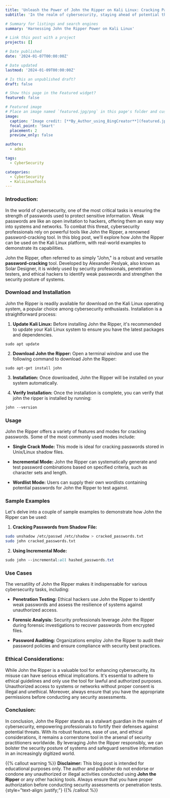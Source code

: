 ```yaml
---
title: 'Unleash the Power of John the Ripper on Kali Linux: Cracking Passwords Made Easy'
subtitle: 'In the realm of cybersecurity, staying ahead of potential threats is paramount. As technology advances, so do the techniques used by hackers to breach security measures. In this digital age, having robust tools at your disposal is crucial for safeguarding sensitive information. One such tool that has garnered widespread acclaim in the cybersecurity community is John the Ripper.'

# Summary for listings and search engines
summary: 'Harnessing John the Ripper Power on Kali Linux'

# Link this post with a project
projects: []

# Date published
date: '2024-01-07T00:00:00Z'

# Date updated
lastmod: '2024-01-09T00:00:00Z'

# Is this an unpublished draft?
draft: false

# Show this page in the Featured widget?
featured: false

# Featured image
# Place an image named `featured.jpg/png` in this page's folder and customize its options here.
image:
  caption: 'Image credit: [**By_Author_using_BingCreator**](featured.jpg)'
  focal_point: 'Smart'
  placement: 2
  preview_only: false

authors:
  - admin

tags:
  - CyberSecurity

categories:
  - CyberSecurity
  - KaliLinuxTools
---
```



### Introduction:

In the world of cybersecurity, one of the most critical tasks is ensuring the strength of passwords used to protect sensitive information. Weak passwords are like an open invitation to hackers, offering them an easy way into systems and networks. To combat this threat, cybersecurity professionals rely on powerful tools like John the Ripper, a renowned password-cracking tool. In this blog post, we'll explore how John the Ripper can be used on the Kali Linux platform, with real-world examples to demonstrate its capabilities.

John the Ripper, often referred to as simply "John," is a robust and versatile **password-cracking** tool. Developed by Alexander Peslyak, also known as Solar Designer, it is widely used by security professionals, penetration testers, and ethical hackers to identify weak passwords and strengthen the security posture of systems.

### Download and Installation 

John the Ripper is readily available for download on the Kali Linux operating system, a popular choice among cybersecurity enthusiasts. Installation is a straightforward process:

1) **Update Kali Linux:** Before installing John the Ripper, it's recommended to update your Kali Linux system to ensure you have the latest packages and dependencies.

```shell
sudo apt update
```

2) **Download John the Ripper:** Open a terminal window and use the following command to download John the Ripper:

```
sudo apt-get install john
```

3) **Installation:** Once downloaded, John the Ripper will be installed on your system automatically.


4) **Verify Installation:** Once the installation is complete, you can verify that john the ripper is installed by running:

```css
john --version
```


### Usage

John the Ripper offers a variety of features and modes for cracking passwords. Some of the most commonly used modes include:

- **Single Crack Mode:** This mode is ideal for cracking passwords stored in Unix/Linux shadow files.

- **Incremental Mode:** John the Ripper can systematically generate and test password combinations based on specified criteria, such as character sets and length.

- **Wordlist Mode:** Users can supply their own wordlists containing potential passwords for John the Ripper to test against.

### Sample Examples

Let's delve into a couple of sample examples to demonstrate how John the Ripper can be used:

1) **Cracking Passwords from Shadow File:**

```bash
sudo unshadow /etc/passwd /etc/shadow > cracked_passwords.txt
sudo john cracked_passwords.txt
```

2) **Using Incremental Mode:**

```css
sudo john --incremental:all hashed_passwords.txt
```

### Use Cases

The versatility of John the Ripper makes it indispensable for various cybersecurity tasks, including:

- **Penetration Testing:** Ethical hackers use John the Ripper to identify weak passwords and assess the resilience of systems against unauthorized access.

- **Forensic Analysis:** Security professionals leverage John the Ripper during forensic investigations to recover passwords from encrypted files.

- **Password Auditing:** Organizations employ John the Ripper to audit their password policies and ensure compliance with security best practices.

### Ethical Considerations:

While John the Ripper is a valuable tool for enhancing cybersecurity, its misuse can have serious ethical implications. It's essential to adhere to ethical guidelines and only use the tool for lawful and authorized purposes. Unauthorized access to systems or networks without proper consent is illegal and unethical. Moreover, always ensure that you have the appropriate permissions before conducting any security assessments.


### Conclusion:

In conclusion, John the Ripper stands as a stalwart guardian in the realm of cybersecurity, empowering professionals to fortify their defenses against potential threats. With its robust features, ease of use, and ethical considerations, it remains a cornerstone tool in the arsenal of security practitioners worldwide. By leveraging John the Ripper responsibly, we can bolster the security posture of systems and safeguard sensitive information in an increasingly digitized world.


{{% callout warning %}}
**Disclaimer:**
This blog post is intended for educational purposes only. The author and publisher do not endorse or condone any unauthorized or illegal activities conducted using **John the Ripper** or any other hacking tools. Always ensure that you have proper authorization before conducting security assessments or penetration tests.
{style="text-align: justify;"}
{{% /callout %}}
